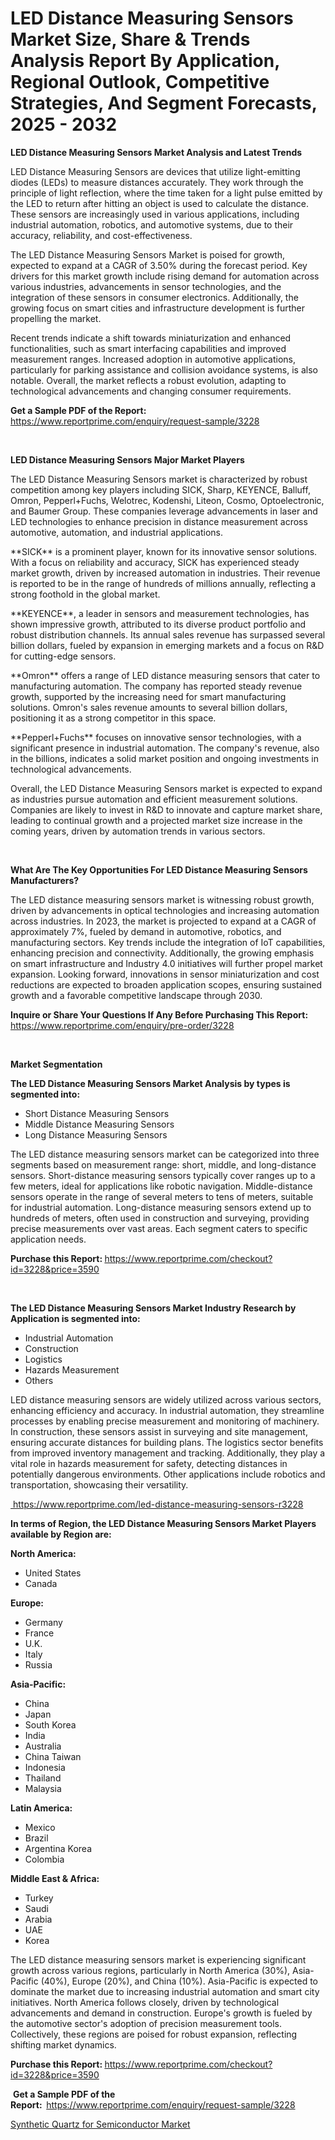<p><h1>LED Distance Measuring Sensors Market Size, Share & Trends Analysis Report By Application, Regional Outlook, Competitive Strategies, And Segment Forecasts, 2025 - 2032</h1></p><p><strong>LED Distance Measuring Sensors Market Analysis and Latest Trends</strong></p>
<p><p>LED Distance Measuring Sensors are devices that utilize light-emitting diodes (LEDs) to measure distances accurately. They work through the principle of light reflection, where the time taken for a light pulse emitted by the LED to return after hitting an object is used to calculate the distance. These sensors are increasingly used in various applications, including industrial automation, robotics, and automotive systems, due to their accuracy, reliability, and cost-effectiveness.</p><p>The LED Distance Measuring Sensors Market is poised for growth, expected to expand at a CAGR of 3.50% during the forecast period. Key drivers for this market growth include rising demand for automation across various industries, advancements in sensor technologies, and the integration of these sensors in consumer electronics. Additionally, the growing focus on smart cities and infrastructure development is further propelling the market.</p><p>Recent trends indicate a shift towards miniaturization and enhanced functionalities, such as smart interfacing capabilities and improved measurement ranges. Increased adoption in automotive applications, particularly for parking assistance and collision avoidance systems, is also notable. Overall, the market reflects a robust evolution, adapting to technological advancements and changing consumer requirements.</p></p>
<p><strong>Get a Sample PDF of the Report:&nbsp;</strong> <a href="https://www.reportprime.com/enquiry/request-sample/3228?utm_campaign=2295&utm_medium=2&utm_source=Github&utm_content=ia&utm_term=18032025&utm_id=led-distance-measuring-sensors">https://www.reportprime.com/enquiry/request-sample/3228</a></p>
<p>&nbsp;</p>
<p><strong>LED Distance Measuring Sensors Major Market Players</strong></p>
<p><p>The LED Distance Measuring Sensors market is characterized by robust competition among key players including SICK, Sharp, KEYENCE, Balluff, Omron, Pepperl+Fuchs, Welotrec, Kodenshi, Liteon, Cosmo, Optoelectronic, and Baumer Group. These companies leverage advancements in laser and LED technologies to enhance precision in distance measurement across automotive, automation, and industrial applications.</p><p>**SICK** is a prominent player, known for its innovative sensor solutions. With a focus on reliability and accuracy, SICK has experienced steady market growth, driven by increased automation in industries. Their revenue is reported to be in the range of hundreds of millions annually, reflecting a strong foothold in the global market.</p><p>**KEYENCE**, a leader in sensors and measurement technologies, has shown impressive growth, attributed to its diverse product portfolio and robust distribution channels. Its annual sales revenue has surpassed several billion dollars, fueled by expansion in emerging markets and a focus on R&D for cutting-edge sensors.</p><p>**Omron** offers a range of LED distance measuring sensors that cater to manufacturing automation. The company has reported steady revenue growth, supported by the increasing need for smart manufacturing solutions. Omron's sales revenue amounts to several billion dollars, positioning it as a strong competitor in this space.</p><p>**Pepperl+Fuchs** focuses on innovative sensor technologies, with a significant presence in industrial automation. The company's revenue, also in the billions, indicates a solid market position and ongoing investments in technological advancements.</p><p>Overall, the LED Distance Measuring Sensors market is expected to expand as industries pursue automation and efficient measurement solutions. Companies are likely to invest in R&D to innovate and capture market share, leading to continual growth and a projected market size increase in the coming years, driven by automation trends in various sectors.</p></p>
<p>&nbsp;</p>
<p><strong>What Are The Key Opportunities For LED Distance Measuring Sensors Manufacturers?</strong></p>
<p><p>The LED distance measuring sensors market is witnessing robust growth, driven by advancements in optical technologies and increasing automation across industries. In 2023, the market is projected to expand at a CAGR of approximately 7%, fueled by demand in automotive, robotics, and manufacturing sectors. Key trends include the integration of IoT capabilities, enhancing precision and connectivity. Additionally, the growing emphasis on smart infrastructure and Industry 4.0 initiatives will further propel market expansion. Looking forward, innovations in sensor miniaturization and cost reductions are expected to broaden application scopes, ensuring sustained growth and a favorable competitive landscape through 2030.</p></p>
<p><strong>Inquire or Share Your Questions If Any Before Purchasing This Report:</strong> <a href="https://www.reportprime.com/enquiry/pre-order/3228?utm_campaign=2295&utm_medium=2&utm_source=Github&utm_content=ia&utm_term=18032025&utm_id=led-distance-measuring-sensors">https://www.reportprime.com/enquiry/pre-order/3228</a></p>
<p>&nbsp;</p>
<p><strong>Market Segmentation</strong></p>
<p><strong>The LED Distance Measuring Sensors Market Analysis by types is segmented into:</strong></p>
<p><ul><li>Short Distance Measuring Sensors</li><li>Middle Distance Measuring Sensors</li><li>Long Distance Measuring Sensors</li></ul></p>
<p><p>The LED distance measuring sensors market can be categorized into three segments based on measurement range: short, middle, and long-distance sensors. Short-distance measuring sensors typically cover ranges up to a few meters, ideal for applications like robotic navigation. Middle-distance sensors operate in the range of several meters to tens of meters, suitable for industrial automation. Long-distance measuring sensors extend up to hundreds of meters, often used in construction and surveying, providing precise measurements over vast areas. Each segment caters to specific application needs.</p></p>
<p><strong>Purchase this Report:&nbsp;</strong><a href="https://www.reportprime.com/checkout?id=3228&price=3590&utm_campaign=2295&utm_medium=2&utm_source=Github&utm_content=ia&utm_term=18032025&utm_id=led-distance-measuring-sensors">https://www.reportprime.com/checkout?id=3228&price=3590</a></p>
<p>&nbsp;</p>
<p><strong>The LED Distance Measuring Sensors Market Industry Research by Application is segmented into:</strong></p>
<p><ul><li>Industrial Automation</li><li>Construction</li><li>Logistics</li><li>Hazards Measurement</li><li>Others</li></ul></p>
<p><p>LED distance measuring sensors are widely utilized across various sectors, enhancing efficiency and accuracy. In industrial automation, they streamline processes by enabling precise measurement and monitoring of machinery. In construction, these sensors assist in surveying and site management, ensuring accurate distances for building plans. The logistics sector benefits from improved inventory management and tracking. Additionally, they play a vital role in hazards measurement for safety, detecting distances in potentially dangerous environments. Other applications include robotics and transportation, showcasing their versatility.</p></p>
<p><a href="https://www.reportprime.com/led-distance-measuring-sensors-r3228?utm_campaign=2295&utm_medium=2&utm_source=Github&utm_content=ia&utm_term=18032025&utm_id=led-distance-measuring-sensors">&nbsp;https://www.reportprime.com/led-distance-measuring-sensors-r3228</a></p>
<p><strong>In terms of Region, the LED Distance Measuring Sensors Market Players available by Region are:</strong></p>
<p>
    <p> <strong> North America: </strong>
        <ul>
            <li>United States</li>
            <li>Canada</li>
        </ul>
        </p> 
    <p> <strong> Europe: </strong>
        <ul>
            <li>Germany</li>
            <li>France</li>
            <li>U.K.</li>
            <li>Italy</li>
            <li>Russia</li>
        </ul>
        </p> 
    <p> <strong> Asia-Pacific: </strong>
        <ul>
            <li>China</li>
            <li>Japan</li>
            <li>South Korea</li>
            <li>India</li>
            <li>Australia</li>
            <li>China Taiwan</li>
            <li>Indonesia</li>
            <li>Thailand</li>
            <li>Malaysia</li>
        </ul>
        </p> 
    <p> <strong> Latin America: </strong>
        <ul>
            <li>Mexico</li>
            <li>Brazil</li>
            <li>Argentina Korea</li>
            <li>Colombia</li>
        </ul>
        </p> 
    <p> <strong> Middle East & Africa: </strong>
        <ul>
            <li>Turkey</li>
            <li>Saudi</li>
            <li>Arabia</li>
            <li>UAE</li>
            <li>Korea</li>
        </ul>
    </p>
    </p>
<p><p>The LED distance measuring sensors market is experiencing significant growth across various regions, particularly in North America (30%), Asia-Pacific (40%), Europe (20%), and China (10%). Asia-Pacific is expected to dominate the market due to increasing industrial automation and smart city initiatives. North America follows closely, driven by technological advancements and demand in construction. Europe's growth is fueled by the automotive sector's adoption of precision measurement tools. Collectively, these regions are poised for robust expansion, reflecting shifting market dynamics.</p></p>
<p><strong>Purchase this Report: </strong><a href="https://www.reportprime.com/checkout?id=3228&price=3590&utm_campaign=2295&utm_medium=2&utm_source=Github&utm_content=ia&utm_term=18032025&utm_id=led-distance-measuring-sensors">https://www.reportprime.com/checkout?id=3228&price=3590</a></p>
<p>&nbsp;<strong>Get a Sample PDF of the Report:&nbsp;&nbsp;</strong><a href="https://www.reportprime.com/enquiry/request-sample/3228?utm_campaign=2295&utm_medium=2&utm_source=Github&utm_content=ia&utm_term=18032025&utm_id=led-distance-measuring-sensors">https://www.reportprime.com/enquiry/request-sample/3228</a></p>
<p><strong></strong></p>
<p><p><a href="https://github.com/sawrovpipolo/Market-Research-Report-List-1/blob/main/synthetic-quartz-for-semiconductor-market.md?utm_campaign=2295&utm_medium=2&utm_source=Github&utm_content=ia&utm_term=18032025&utm_id=led-distance-measuring-sensors">Synthetic Quartz for Semiconductor Market</a></p></p>